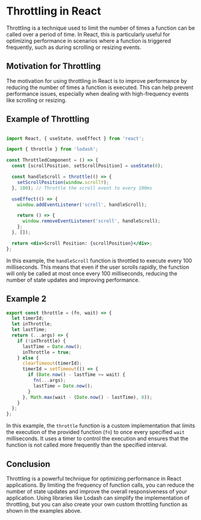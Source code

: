 # Throttling in React

Throttling is a technique used to limit the number of times a function can be called over a period of time. In React, this is particularly useful for optimizing performance in scenarios where a function is triggered frequently, such as during scrolling or resizing events.

## Motivation for Throttling

The motivation for using throttling in React is to improve performance by reducing the number of times a function is executed. This can help prevent performance issues, especially when dealing with high-frequency events like scrolling or resizing.

## Example of Throttling

```jsx

import React, { useState, useEffect } from 'react';

import { throttle } from 'lodash';

const ThrottledComponent = () => {
  const [scrollPosition, setScrollPosition] = useState(0);

  const handleScroll = throttle(() => {
    setScrollPosition(window.scrollY);
  }, 100); // Throttle the scroll event to every 100ms

  useEffect(() => {
    window.addEventListener('scroll', handleScroll);

    return () => {
      window.removeEventListener('scroll', handleScroll);
    };
  }, []);

  return <div>Scroll Position: {scrollPosition}</div>;
};

```

In this example, the `handleScroll` function is throttled to execute every 100 milliseconds. This means that even if the user scrolls rapidly, the function will only be called at most once every 100 milliseconds, reducing the number of state updates and improving performance.

## Example 2

```javascript
export const throttle = (fn, wait) => {
  let timerId;
  let inThrottle;
  let lastTime;
  return (...args) => {
    if (!inThrottle) {
      lastTime = Date.now();
      inThrottle = true;
    } else {
      clearTimeout(timerId);
      timerId = setTimeout(() => {
        if (Date.now() - lastTime >= wait) {
          fn(...args);
          lastTime = Date.now();
        }
      }, Math.max(wait - (Date.now() - lastTime), 0));
    }
  };
};
```

In this example, the `throttle` function is a custom implementation that limits the execution of the provided function (`fn`) to once every specified `wait` milliseconds. It uses a timer to control the execution and ensures that the function is not called more frequently than the specified interval.

## Conclusion

Throttling is a powerful technique for optimizing performance in React applications. By limiting the frequency of function calls, you can reduce the number of state updates and improve the overall responsiveness of your application. Using libraries like Lodash can simplify the implementation of throttling, but you can also create your own custom throttling function as shown in the examples above.
